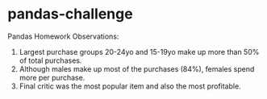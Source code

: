 # pandas-challenge
Pandas Homework Observations:

1) Largest purchase groups 20-24yo and 15-19yo make up more than 50% of total purchases.
2) Although males make up most of the purchases (84%), females spend more per purchase.
3) Final critic was the most popular item and also the most profitable.

